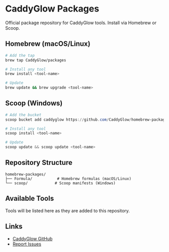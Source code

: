 # CaddyGlow Packages

Official package repository for CaddyGlow tools. Install via Homebrew or Scoop.

## Homebrew (macOS/Linux)

```bash
# Add the tap
brew tap CaddyGlow/packages

# Install any tool
brew install <tool-name>

# Update
brew update && brew upgrade <tool-name>
```

## Scoop (Windows)

```powershell
# Add the bucket
scoop bucket add caddyglow https://github.com/CaddyGlow/homebrew-packages

# Install any tool
scoop install <tool-name>

# Update
scoop update && scoop update <tool-name>
```

## Repository Structure

```
homebrew-packages/
├── Formula/           # Homebrew formulas (macOS/Linux)
└── scoop/            # Scoop manifests (Windows)
```

## Available Tools

Tools will be listed here as they are added to this repository.

## Links

- [CaddyGlow GitHub](https://github.com/CaddyGlow)
- [Report Issues](https://github.com/CaddyGlow/homebrew-packages/issues)
